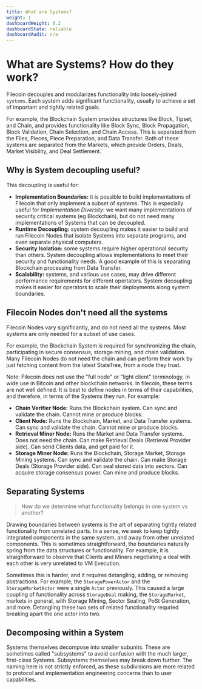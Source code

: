 ```yaml
---
title: What are Systems?
weight: 1
dashboardWeight: 0.2
dashboardState: reliable
dashboardAudit: n/a
---
```


# What are Systems? How do they work?

Filecoin decouples and modularizes functionality into loosely-joined `systems`.
Each system adds significant functionality, usually to achieve a set of important and tightly related goals.

For example, the Blockchain System provides structures like Block, Tipset, and Chain, and provides functionality
like Block Sync, Block Propagation, Block Validation, Chain Selection, and Chain Access. This is
separated from the Files, Pieces, Piece Preparation, and Data Transfer. Both of these systems are separated from
the Markets, which provide Orders, Deals, Market Visibility, and Deal Settlement.

## Why is System decoupling useful?

This decoupling is useful for:

- **Implementation Boundaries:** it is possible to build implementations of Filecoin that only implement a
  subset of systems. This is especially useful for _Implementation Diversity_: we want many implementations
  of security critical systems (eg Blockchain), but do not need many implementations of Systems that can be
  decoupled.
- **Runtime Decoupling:** system decoupling makes it easier to build and run Filecoin Nodes that isolate
  Systems into separate programs, and even separate physical computers.
- **Security Isolation:** some systems require higher operational security than others. System decoupling allows
  implementations to meet their security and functionality needs. A good example of this is separating Blockchain
  processing from Data Transfer.
- **Scalability:** systems, and various use cases, may drive different performance requirements for different opertators.
  System decoupling makes it easier for operators to scale their deployments along system boundaries.

## Filecoin Nodes don't need all the systems

Filecoin Nodes vary significantly, and do not need all the systems.
Most systems are only needed for a subset of use cases.

For example, the Blockchain System is required for synchronizing the chain, participating in secure consensus,
storage mining, and chain validation.
Many Filecoin Nodes do not need the chain and can perform their work by just fetching content from the latest
StateTree, from a node they trust.

Note: Filecoin does not use the "full node" or "light client" terminology, in wide use in Bitcoin and other blockchain
networks. In filecoin, these terms are not well defined. It is best to define nodes in terms of their capabilities,
and therefore, in terms of the Systems they run. For example:

- **Chain Verifier Node:** Runs the Blockchain system. Can sync and validate the chain. Cannot mine or produce blocks.
- **Client Node:** Runs the Blockchain, Market, and Data Transfer systems. Can sync and validate the chain. Cannot mine or produce blocks.
- **Retrieval Miner Node:** Runs the Market and Data Transfer systems. Does not need the chain. Can make Retrieval Deals
  (Retrieval Provider side). Can send Clients data, and get paid for it.
- **Storage Miner Node:** Runs the Blockchain, Storage Market, Storage Mining systems. Can sync and validate the chain.
  Can make Storage Deals (Storage Provider side). Can seal stored data into sectors. Can acquire
  storage consensus power. Can mine and produce blocks.

## Separating Systems

> How do we determine what functionality belongs in one system vs another?

Drawing boundaries between systems is the art of separating tightly related functionality from unrelated parts.
In a sense, we seek to keep tightly integrated components in the same system, and away from other unrelated
components. This is sometimes straightforward, the boundaries naturally spring from the data structures or
functionality. For example, it is straightforward to observe that Clients and Miners negotiating a deal
with each other is very unrelated to VM Execution.

Sometimes this is harder, and it requires detangling, adding, or removing abstractions. For
example, the `StoragePowerActor` and the `StorageMarketActor` were a single `Actor` previously. This caused
a large coupling of functionality across `StorageDeal` making, the `StorageMarket`, markets in general, with
Storage Mining, Sector Sealing, PoSt Generation, and more. Detangling these two sets of related functionality
requried breaking apart the one actor into two.

## Decomposing within a System

Systems themselves decompose into smaller subunits. These are sometimes called "subsystems" to avoid confusion
with the much larger, first-class Systems. Subsystems themselves may break down further. The naming here is not
strictly enforced, as these subdivisions are more related to protocol and implementation engineering concerns
than to user capabilities.
